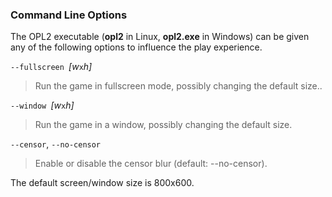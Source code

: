 ### Command Line Options ###

The OPL2 executable (**opl2** in Linux, **opl2.exe** in Windows) can be given any of
the following options to influence the play experience.

`--fullscreen `_[w_`x`_h]_

> Run the game in fullscreen mode, possibly changing the default size..

`--window `_[w_`x`_h]_

> Run the game in a window, possibly changing the default size.

`--censor`, `--no-censor`

> Enable or disable the censor blur (default: --no-censor).

The default screen/window size is 800x600.
